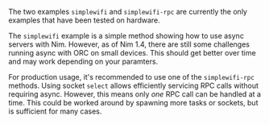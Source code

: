 
The two examples `simplewifi` and `simplewifi-rpc` are currently the only examples that have been tested on hardware. 

The `simplewifi` example is a simple method showing how to use async servers with Nim. However, as of Nim 1.4, there are still some challenges running async with ORC on small devices. This should get better over time and may work depending on your paramters. 

For production usage, it's recommended to use one of the `simplewifi-rpc` methods. Using socket `select` allows efficiently servicing RPC calls without requiring async. However, this means only *one* RPC call can be handled at a time. This could be worked around by spawning more tasks or sockets, but is sufficient for many cases. 


